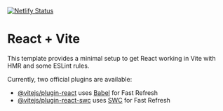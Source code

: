 [![Netlify Status](https://api.netlify.com/api/v1/badges/77775754-0dfc-4297-8f1b-0f6331c3f7f6/deploy-status)](https://app.netlify.com/sites/adityadewhy-mememaker/deploys)

# React + Vite

This template provides a minimal setup to get React working in Vite with HMR and some ESLint rules.

Currently, two official plugins are available:

- [@vitejs/plugin-react](https://github.com/vitejs/vite-plugin-react/blob/main/packages/plugin-react/README.md) uses [Babel](https://babeljs.io/) for Fast Refresh
- [@vitejs/plugin-react-swc](https://github.com/vitejs/vite-plugin-react-swc) uses [SWC](https://swc.rs/) for Fast Refresh
